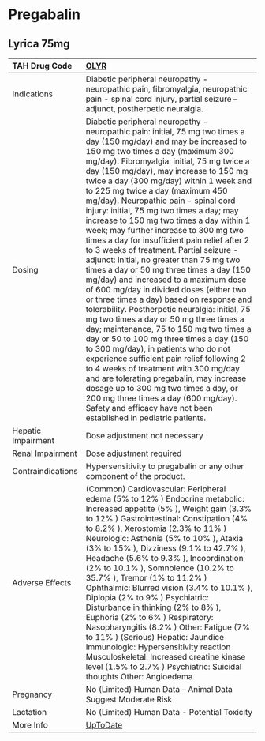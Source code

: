 # Pregabalin

## Lyrica 75mg

| TAH Drug Code      | [OLYR](https://www.tahsda.org.tw/drugs/hissearch.php?drug_code=OLYR)                                                                                                                                                                                                                                                                                                                                                                                                                                                                                                                                                                                                                                                                                                                                                                                                                                                                                                                                                                                                                                                                                                                                                                                                                                                                       |
|:-------------------|:-------------------------------------------------------------------------------------------------------------------------------------------------------------------------------------------------------------------------------------------------------------------------------------------------------------------------------------------------------------------------------------------------------------------------------------------------------------------------------------------------------------------------------------------------------------------------------------------------------------------------------------------------------------------------------------------------------------------------------------------------------------------------------------------------------------------------------------------------------------------------------------------------------------------------------------------------------------------------------------------------------------------------------------------------------------------------------------------------------------------------------------------------------------------------------------------------------------------------------------------------------------------------------------------------------------------------------------------|
| Indications        | Diabetic peripheral neuropathy - neuropathic pain, fibromyalgia, neuropathic pain - spinal cord injury, partial seizure – adjunct, postherpetic neuralgia.                                                                                                                                                                                                                                                                                                                                                                                                                                                                                                                                                                                                                                                                                                                                                                                                                                                                                                                                                                                                                                                                                                                                                                                 |
| Dosing             | Diabetic peripheral neuropathy - neuropathic pain: initial, 75 mg two times a day (150 mg/day) and may be increased to 150 mg two times a day (maximum 300 mg/day). Fibromyalgia: initial, 75 mg twice a day (150 mg/day), may increase to 150 mg twice a day (300 mg/day) within 1 week and to 225 mg twice a day (maximum 450 mg/day). Neuropathic pain - spinal cord injury: initial, 75 mg two times a day; may increase to 150 mg two times a day within 1 week; may further increase to 300 mg two times a day for insufficient pain relief after 2 to 3 weeks of treatment. Partial seizure - adjunct: initial, no greater than 75 mg two times a day or 50 mg three times a day (150 mg/day) and increased to a maximum dose of 600 mg/day in divided doses (either two or three times a day) based on response and tolerability. Postherpetic neuralgia: initial, 75 mg two times a day or 50 mg three times a day; maintenance, 75 to 150 mg two times a day or 50 to 100 mg three times a day (150 to 300 mg/day), in patients who do not experience sufficient pain relief following 2 to 4 weeks of treatment with 300 mg/day and are tolerating pregabalin, may increase dosage up to 300 mg two times a day, or 200 mg three times a day (600 mg/day). Safety and efficacy have not been established in pediatric patients. |
| Hepatic Impairment | Dose adjustment not necessary                                                                                                                                                                                                                                                                                                                                                                                                                                                                                                                                                                                                                                                                                                                                                                                                                                                                                                                                                                                                                                                                                                                                                                                                                                                                                                              |
| Renal Impairment   | Dose adjustment required                                                                                                                                                                                                                                                                                                                                                                                                                                                                                                                                                                                                                                                                                                                                                                                                                                                                                                                                                                                                                                                                                                                                                                                                                                                                                                                   |
| Contraindications  | Hypersensitivity to pregabalin or any other component of the product.                                                                                                                                                                                                                                                                                                                                                                                                                                                                                                                                                                                                                                                                                                                                                                                                                                                                                                                                                                                                                                                                                                                                                                                                                                                                      |
| Adverse Effects    | (Common) Cardiovascular: Peripheral edema (5% to 12% ) Endocrine metabolic: Increased appetite (5% ), Weight gain (3.3% to 12% ) Gastrointestinal: Constipation (4% to 8.2% ), Xerostomia (2.3% to 11% ) Neurologic: Asthenia (5% to 10% ), Ataxia (3% to 15% ), Dizziness (9.1% to 42.7% ), Headache (5.6% to 9.3% ), Incoordination (2% to 10.1% ), Somnolence (10.2% to 35.7% ), Tremor (1% to 11.2% ) Ophthalmic: Blurred vision (3.4% to 10.1% ), Diplopia (2% to 9% ) Psychiatric: Disturbance in thinking (2% to 8% ), Euphoria (2% to 6% ) Respiratory: Nasopharyngitis (8.2% ) Other: Fatigue (7% to 11% ) (Serious) Hepatic: Jaundice Immunologic: Hypersensitivity reaction Musculoskeletal: Increased creatine kinase level (1.5% to 2.7% ) Psychiatric: Suicidal thoughts Other: Angioedema                                                                                                                                                                                                                                                                                                                                                                                                                                                                                                                                   |
| Pregnancy          | No (Limited) Human Data – Animal Data Suggest Moderate Risk                                                                                                                                                                                                                                                                                                                                                                                                                                                                                                                                                                                                                                                                                                                                                                                                                                                                                                                                                                                                                                                                                                                                                                                                                                                                                |
| Lactation          | No (Limited) Human Data - Potential Toxicity                                                                                                                                                                                                                                                                                                                                                                                                                                                                                                                                                                                                                                                                                                                                                                                                                                                                                                                                                                                                                                                                                                                                                                                                                                                                                               |
| More Info          | [UpToDate](https://www.uptodate.com/contents/pregabalin-drug-information)                                                                                                                                                                                                                                                                                                                                                                                                                                                                                                                                                                                                                                                                                                                                                                                                                                                                                                                                                                                                                                                                                                                                                                                                                                                                  |

